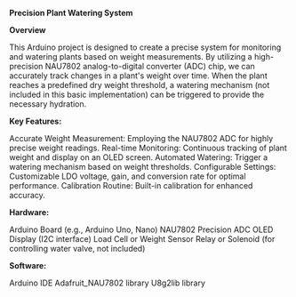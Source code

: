 **Precision Plant Watering System**

**Overview**

This Arduino project is designed to create a precise system for monitoring and watering plants based on weight measurements. By utilizing a high-precision NAU7802 analog-to-digital converter (ADC) chip, we can accurately track changes in a plant's weight over time. When the plant reaches a predefined dry weight threshold, a watering mechanism (not included in this basic implementation) can be triggered to provide the necessary hydration.

**Key Features:**

Accurate Weight Measurement: Employing the NAU7802 ADC for highly precise weight readings.
Real-time Monitoring: Continuous tracking of plant weight and display on an OLED screen.
Automated Watering: Trigger a watering mechanism based on weight thresholds.
Configurable Settings: Customizable LDO voltage, gain, and conversion rate for optimal performance.
Calibration Routine: Built-in calibration for enhanced accuracy.

**Hardware:**

Arduino Board (e.g., Arduino Uno, Nano)
NAU7802 Precision ADC
OLED Display (I2C interface)
Load Cell or Weight Sensor
Relay or Solenoid (for controlling water valve, not included)

**Software:**

Arduino IDE
Adafruit_NAU7802 library
U8g2lib library




